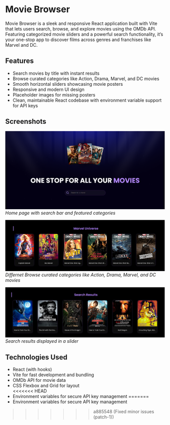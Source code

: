 # Movie Browser

Movie Browser is a sleek and responsive React application built with Vite that lets users search, browse, and explore movies using the OMDb API. Featuring categorized movie sliders and a powerful search functionality, it’s your one-stop app to discover films across genres and franchises like Marvel and DC.

## Features

- Search movies by title with instant results  
- Browse curated categories like Action, Drama, Marvel, and DC movies  
- Smooth horizontal sliders showcasing movie posters  
- Responsive and modern UI design  
- Placeholder images for missing posters  
- Clean, maintainable React codebase with environment variable support for API keys

## Screenshots

![Home Page](./screenshots/homepage.png)  
*Home page with search bar and featured categories*

![Browse Section](./screenshots/browse1.png)  
*Differnet Browse curated categories like Action, Drama, Marvel, and DC movies*

![Search Results](./screenshots/search-results.png)  
*Search results displayed in a slider*

## Technologies Used

- React (with hooks)  
- Vite for fast development and bundling  
- OMDb API for movie data  
- CSS Flexbox and Grid for layout  
<<<<<<< HEAD
- Environment variables for secure API key management
=======
- Environment variables for secure API key management
>>>>>>> a885548 (Fixed minor issues (patch-1))
